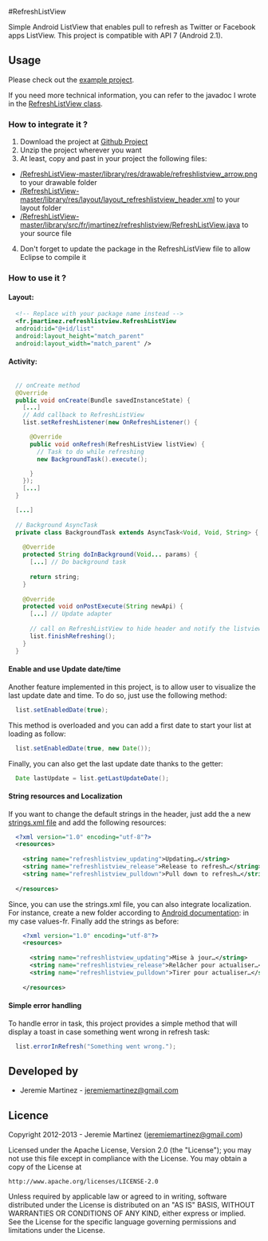 #RefreshListView

Simple Android ListView that enables pull to refresh as Twitter or Facebook apps ListView. This project is compatible with API 7 (Android 2.1).

## Usage

Please check out the [example project](https://github.com/jeremiemartinez/RefreshListView/tree/master/example).

If you need more technical information, you can refer to the javadoc I wrote in the [RefreshListView class](https://github.com/jeremiemartinez/RefreshListView/tree/master/library/src/fr/jmartinez/refreshlistview).

### How to integrate it ?

1. Download the project at [Github Project](https://github.com/jeremiemartinez/RefreshListView/archive/master.zip)
2. Unzip the project wherever you want
3. At least, copy and past in your project the following files:
  * [/RefreshListView-master/library/res/drawable/refreshlistview_arrow.png](/RefreshListView-master/library/res/drawable/refreshlistview_arrow.png) to your drawable folder
  * [/RefreshListView-master/library/res/layout/layout_refreshlistview_header.xml](/RefreshListView-master/library/res/layout/layout_refreshlistview_header.xml) to your layout folder
  * [/RefreshListView-master/library/src/fr/jmartinez/refreshlistview/RefreshListView.java](/RefreshListView-master/library/src/fr/jmartinez/refreshlistview/RefreshListView.java) to your source file
4. Don't forget to update the package in the RefreshListView file to allow Eclipse to compile it

### How to use it ?

#### Layout:

``` xml
  <!-- Replace with your package name instead -->
  <fr.jmartinez.refreshlistview.RefreshListView
  android:id="@+id/list"
  android:layout_height="match_parent"
  android:layout_width="match_parent" />
```

#### Activity:

``` java

  // onCreate method
  @Override
  public void onCreate(Bundle savedInstanceState) {
    [...]
    // Add callback to RefreshListView
    list.setRefreshListener(new OnRefreshListener() {

      @Override
      public void onRefresh(RefreshListView listView) {
        // Task to do while refreshing
        new BackgroundTask().execute();

      }
    });
    [...]
  }

  [...]
  
  // Background AsyncTask
  private class BackgroundTask extends AsyncTask<Void, Void, String> {
    
    @Override
    protected String doInBackground(Void... params) {
      [...] // Do background task
    
      return string;
    }
    
    @Override
    protected void onPostExecute(String newApi) {
      [...] // Update adapter
    
      // call on RefreshListView to hide header and notify the listview, refreshing is done
      list.finishRefreshing();
    }
  }
```
    
#### Enable and use Update date/time
    
Another feature implemented in this project, is to allow user to visualize the last update date and time. To do so, just use the following method:
``` java
  list.setEnabledDate(true);
```
This method is overloaded and you can add a first date to start your list at loading as follow:
``` java
  list.setEnabledDate(true, new Date());
```
Finally, you can also get the last update date thanks to the getter:
``` java
  Date lastUpdate = list.getLastUpdateDate();
```
    
#### String resources and Localization
    
If you want to change the default strings in the header, just add the a new [strings.xml file](/RefreshListView-master/library/res/values/strings.xml)
and add the following resources:
``` xml
  <?xml version="1.0" encoding="utf-8"?>
  <resources>
        
    <string name="refreshlistview_updating">Updating…</string>
    <string name="refreshlistview_release">Release to refresh…</string>
    <string name="refreshlistview_pulldown">Pull down to refresh…</string>
        
  </resources>
```
    
Since, you can use the strings.xml file, you can also integrate localization. For instance, create a new folder according to
[Android documentation](http://developer.android.com/guide/topics/resources/localization.html#using-framework): in my case values-fr.
Finally add the strings as before:
``` xml
    <?xml version="1.0" encoding="utf-8"?>
    <resources>
        
      <string name="refreshlistview_updating">Mise à jour…</string>
      <string name="refreshlistview_release">Relâcher pour actualiser…</string>
      <string name="refreshlistview_pulldown">Tirer pour actualiser…</string>
        
    </resources>
```
    
#### Simple error handling
    
To handle error in task, this project provides a simple method that will display a toast in case something went wrong in refresh task:
``` java
  list.errorInRefresh("Something went wrong.");
```
    
## Developed by
  * Jeremie Martinez - [jeremiemartinez@gmail.com](mailto:jeremiemartinez@gmail.com)
    
    
## Licence
    
Copyright 2012-2013 - Jeremie Martinez ([jeremiemartinez@gmail.com](mailto:jeremiemartinez@gmail.com))
    
Licensed under the Apache License, Version 2.0 (the "License"); you may not
use this file except in compliance with the License. You may obtain a copy of
the License at
    
    http://www.apache.org/licenses/LICENSE-2.0
    
Unless required by applicable law or agreed to in writing, software
distributed under the License is distributed on an "AS IS" BASIS, WITHOUT
WARRANTIES OR CONDITIONS OF ANY KIND, either express or implied. See the
License for the specific language governing permissions and limitations under
the License.
